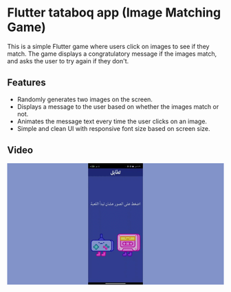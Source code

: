 # Flutter tataboq app  (Image Matching Game)

This is a simple Flutter game where users click on images to see if they match. The game displays a congratulatory message if the images match, and asks the user to try again if they don't.

## Features

- Randomly generates two images on the screen.
- Displays a message to the user based on whether the images match or not.
- Animates the message text every time the user clicks on an image.
- Simple and clean UI with responsive font size based on screen size.

## Video
![](video.gif)
